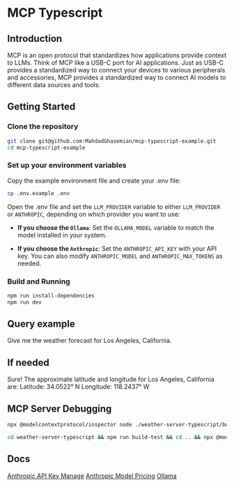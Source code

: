 # MCP Typescript

## Introduction

MCP is an open protocol that standardizes how applications provide context to LLMs. Think of MCP like a USB-C port for AI applications. Just as USB-C provides a standardized way to connect your devices to various peripherals and accessories, MCP provides a standardized way to connect AI models to different data sources and tools.

## Getting Started

### Clone the repository

```bash
git clone git@github.com:MahdadGhasemian/mcp-typescript-example.git
cd mcp-typescript-example
```

### Set up your environment variables

Copy the example environment file and create your .env file:

```bash
cp .env.example .env
```

Open the .env file and set the `LLM_PROVIDER` variable to either `LLM_PROVIDER` or `ANTHROPIC`, depending on which provider you want to use:

* **If you choose the `Ollama`**:
Set the `OLLAMA_MODEL` variable to match the model installed in your system.

* **If you choose the `Anthropic`**:
Set the `ANTHROPIC_API_KEY` with your API key.
You can also modify `ANTHROPIC_MODEL` and `ANTHROPIC_MAX_TOKENS` as needed.

### Build and Running

```bash
npm run install-dependencies
npm run dev
```

## Query example

Give me the weather forecast for Los Angeles, California.

## If needed

Sure! The approximate latitude and longitude for Los Angeles, California are: Latitude: 34.0522° N Longitude: 118.2437° W

## MCP Server Debugging

```bash
npx @modelcontextprotocol/inspector node ./weather-server-typescript/build/index.js

cd weather-server-typescript && npm run build-test && cd .. && npx @modelcontextprotocol/inspector node ./weather-server-typescript/build/test.js
```

## Docs

[Anthropic API Key Manage](https://console.anthropic.com/settings/keys)
[Anthropic Model Pricing](https://docs.anthropic.com/en/docs/about-claude/models/all-models#model-comparison-table)
[Ollama](https://ollama.com/)